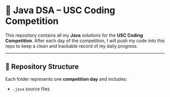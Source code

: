 # 🧠 Java DSA – USC Coding Competition

This repository contains all my **Java** solutions for the **USC Coding Competition**. After each day of the competition, I will push my code into this repo to keep a clean and trackable record of my daily progress.


---

## 📁 Repository Structure

Each folder represents one **competition day** and includes:

- `.java` source files


